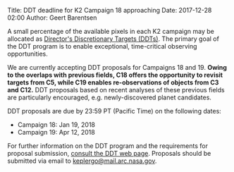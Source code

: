 Title: DDT deadline for K2 Campaign 18 approaching 
Date: 2017-12-28 02:00
Author: Geert Barentsen

A small percentage of the available pixels in each K2 campaign may be
allocated as [Director's Discretionary Targets (DDTs)](k2-ddt.html).
The primary goal of the DDT program is to enable
exceptional, time-critical observing opportunities.

We are currently accepting DDT proposals for Campaigns 18 and 19.
**Owing to the overlaps with previous fields,
C18 offers the opportunity to revisit targets from C5, 
while C19 enables re-observations of objects from C3 and C12.**
DDT proposals based on recent analyses of these previous fields
are particularly encouraged, e.g. newly-discovered planet candidates.

DDT proposals are due by 23:59 PT (Pacific Time) on the following dates: 

* Campaign 18: Jan 19, 2018
* Campaign 19: Apr 12, 2018

For further information on the DDT program and the requirements
for proposal submission,
[consult the DDT web page](k2-ddt.html).
Proposals should be submitted via email to [keplergo@mail.arc.nasa.gov](mailto:keplergo@mail.arc.nasa.gov).
